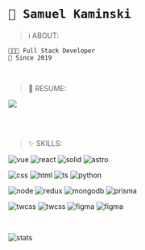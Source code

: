 # `👋 Samuel Kaminski`

> ℹ️ ABOUT:

```
🧑🏻‍💻 Full Stack Developer
📆 Since 2019

```

<br/>

> 📄 RESUME:

<a href="https://svm.engineer">
  <img src="https://img.shields.io/website?url=https%3A%2F%2Fsvm.engineer&up_color=white&down_color=%23e58&style=for-the-badge&logo=polestar&logoColor=white&label=svm.engineer&labelColor=black&link=https%3A%2F%2Fsvm.engineer%2F" />
</a>

<br/><br/>

> ✨ SKILLS:

<div>

![vue](https://img.shields.io/badge/Vue-000?style=for-the-badge&logo=vue.js&logoColor=4FC08D)
![react](https://img.shields.io/badge/React-000?style=for-the-badge&logo=react&logoColor=61DAFB)
![solid](https://img.shields.io/badge/Solid-000?style=for-the-badge&logo=solid&logoColor=61DAFB)
![astro](https://img.shields.io/badge/Astro-000?style=for-the-badge&logo=astro&logoColor=61DAFB)

![css](https://img.shields.io/badge/CSS-000?style=for-the-badge&logo=css3&logoColor=white)
![html](https://img.shields.io/badge/HTML-000?style=for-the-badge&logo=html5&logoColor=white)
![ts](https://img.shields.io/badge/TypeScript-000?style=for-the-badge&logo=typescript&logoColor=white)
![python](https://img.shields.io/badge/Python-000?style=for-the-badge&logo=python&logoColor=white)

![node](https://img.shields.io/badge/Node-000?style=for-the-badge&logo=node.js&logoColor=white)
![redux](https://img.shields.io/badge/Redux-000?style=for-the-badge&logo=redux&logoColor=white)
![mongodb](https://img.shields.io/badge/MongoDB-000?style=for-the-badge&logo=mongodb&logoColor=white)
![prisma](https://img.shields.io/badge/Prisma-000?style=for-the-badge&logo=Prisma&logoColor=white)

![twcss](https://img.shields.io/badge/Tailwind-000?style=for-the-badge&logo=tailwind-css&logoColor=white)
![twcss](https://img.shields.io/badge/SASS-000?style=for-the-badge&logo=sass&logoColor=white)
![figma](https://img.shields.io/badge/Figma-000?style=for-the-badge&logo=figma&logoColor=white)
![figma](https://img.shields.io/badge/fish-000?style=for-the-badge&logo=macos&logoColor=white)

<br />

![stats](https://github-readme-stats.vercel.app/api/top-langs/?username=shadsvm&layout=compact&theme=transparent)

</div>
